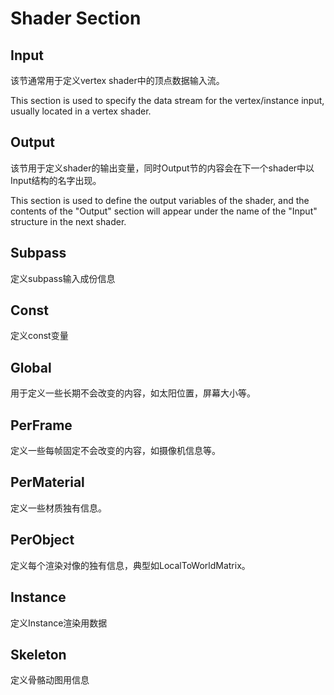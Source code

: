 # Shader Section

## Input
该节通常用于定义vertex shader中的顶点数据输入流。

This section is used to specify the data stream for the vertex/instance input, usually located in a vertex shader.

## Output
该节用于定义shader的输出变量，同时Output节的内容会在下一个shader中以Input结构的名字出现。

This section is used to define the output variables of the shader, and the contents of the "Output" section will appear under the name of the "Input" structure in the next shader.

## Subpass
定义subpass输入成份信息
## Const
定义const变量
## Global
用于定义一些长期不会改变的内容，如太阳位置，屏幕大小等。
## PerFrame
定义一些每帧固定不会改变的内容，如摄像机信息等。
## PerMaterial
定义一些材质独有信息。
## PerObject
定义每个渲染对像的独有信息，典型如LocalToWorldMatrix。

## Instance
定义Instance渲染用数据

## Skeleton
定义骨骼动图用信息
